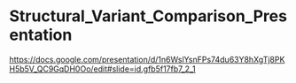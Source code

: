 # Structural_Variant_Comparison_Presentation 
https://docs.google.com/presentation/d/1n6WslYsnFPs74du63Y8hXgTj8PKH5b5V_QC9GqDH0Oo/edit#slide=id.gfb5f17fb7_2_1
